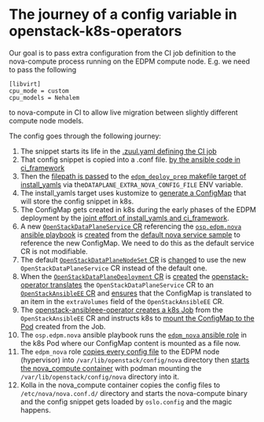 # The journey of a config variable in openstack-k8s-operators

Our goal is to pass extra configuration from the CI job definition to the
nova-compute process running on the EDPM compute node. E.g. we need to pass
the following
```ini=
[libvirt]
cpu_mode = custom
cpu_models = Nehalem
```
to nova-compute in CI to allow live migration between slightly different
compute node models.

The config goes through the following journey:
1. The snippet starts its life in the
   [.zuul.yaml defining the CI job](https://github.com/openstack-k8s-operators/nova-operator/blob/03ba9b30065bc410df99a45ed3aff3bfb28c43f3/.zuul.yaml#L182-L185)
2. That config snippet is copied into a .conf file.
   [by the ansible code in ci_framework](https://github.com/openstack-k8s-operators/ci-framework/blob/28e8d32147d0c71f4060c3da6fc38090b35d6aa0/roles/edpm_deploy/tasks/main.yml#L41-L44)
3. Then the
   [filepath is passed](https://github.com/openstack-k8s-operators/ci-framework/blob/28e8d32147d0c71f4060c3da6fc38090b35d6aa0/roles/edpm_deploy/tasks/main.yml#L46-L53)
   to the
   [`edpm_deploy_prep` makefile target of install_yamls](https://github.com/openstack-k8s-operators/install_yamls/blob/80eac86dc1a86147f41bf41aeb754309876fbee0/Makefile#L696-L705)
   via the`DATAPLANE_EXTRA_NOVA_CONFIG_FILE` ENV variable.
4. The install_yamls target uses kustomize to
   [generate a ConfigMap](https://github.com/openstack-k8s-operators/install_yamls/blob/80eac86dc1a86147f41bf41aeb754309876fbee0/scripts/gen-edpm-kustomize.sh#L210-L218)
   that will store the config snippet in k8s.
5. The ConfigMap gets created in k8s during the early phases of the EDPM
   deployment by the
   [joint effort of install_yamls and ci_framework](https://github.com/openstack-k8s-operators/ci-framework/blob/b66ddaf89f3034870e55955786eb5eb7598017ff/ci_framework/roles/edpm_deploy/tasks/main.yml#L47-L115).
6. A new [`OpenStackDataPlaneService` CR](https://openstack-k8s-operators.github.io/openstack-operator/dataplane/#openstackdataplaneservice)
   referencing the
   [`osp.edpm.nova` ansible playbook](https://github.com/openstack-k8s-operators/edpm-ansible/blob/main/playbooks/nova.yml)
   is [created](https://github.com/openstack-k8s-operators/install_yamls/blob/80eac86dc1a86147f41bf41aeb754309876fbee0/scripts/gen-edpm-kustomize.sh#L195-L208)
   from the [default nova service sample](https://github.com/openstack-k8s-operators/openstack-operator/blob/main/config/services/dataplane_v1beta1_openstackdataplaneservice_nova.yaml)
   to reference the new ConfigMap. We need to do this as the default service
   CR is not modifiable.
7. The default [`OpenStackDataPlaneNodeSet` CR](https://openstack-k8s-operators.github.io/openstack-operator/dataplane/#openstackdataplanenodeset)
   is [changed](https://github.com/openstack-k8s-operators/install_yamls/blob/80eac86dc1a86147f41bf41aeb754309876fbee0/scripts/gen-edpm-kustomize.sh#L232)
   to use the new `OpenStackDataPlaneService` CR instead of the default one.
8. When the
   [`OpenStackDataPlaneDeployment` CR](https://openstack-k8s-operators.github.io/openstack-operator/dataplane/#openstackdataplanedeployment)
   is [created](https://github.com/openstack-k8s-operators/ci-framework/blob/28e8d32147d0c71f4060c3da6fc38090b35d6aa0/roles/edpm_deploy/tasks/main.yml#L82-L150)
   the [openstack-operator translates](https://github.com/openstack-k8s-operators/openstack-operator/blob/e05abcb7c00aa84214a951ec7f4dea5a46802221/controllers/dataplane/openstackdataplanedeployment_controller.go#L315-L335)
   the `OpenStackDataPlaneService` CR to
   an [`OpenStackAnsibleEE` CR](https://openstack-k8s-operators.github.io/openstack-ansibleee-operator/#openstackansibleee)
   and [ensures](https://github.com/openstack-k8s-operators/openstack-operator/blob/e05abcb7c00aa84214a951ec7f4dea5a46802221/pkg/dataplane/deployment.go#L368)
   that the ConfigMap is translated to an item in the `extraVolumes` field of
   the `OpenStackAnsibleEE` CR.
9. The [openstack-ansibleee-operator creates a k8s Job](https://github.com/openstack-k8s-operators/openstack-ansibleee-operator/blob/a0ea58b83c3acc84d450723dda4d356c2555f781/controllers/openstack_ansibleee_controller.go#L204-L207)
   from the `OpenStackAnsibleEE` CR and instructs k8s to
   [mount the ConfigMap to the Pod](https://github.com/openstack-k8s-operators/openstack-ansibleee-operator/blob/a0ea58b83c3acc84d450723dda4d356c2555f781/controllers/openstack_ansibleee_controller.go#L389)
   created from the Job.
10. The `osp.edpm.nova` ansible playbook runs the
    [`edpm_nova` ansible role](https://github.com/openstack-k8s-operators/edpm-ansible/tree/main/roles/edpm_nova/tasks)
    in the k8s Pod where our ConfigMap content is mounted as a file now.
11. The `edpm_nova` role [copies every config file](https://github.com/openstack-k8s-operators/edpm-ansible/blob/e53be776f54e6ea1f459e8f5e36af89539eeb47a/roles/edpm_nova/tasks/configure.yml#L81-L92)
    to the EDPM node (hypervisor) into `/var/lib/openstack/config/nova`
    directory then
    [starts the nova_compute container](https://github.com/openstack-k8s-operators/edpm-ansible/blob/e53be776f54e6ea1f459e8f5e36af89539eeb47a/roles/edpm_nova/tasks/install.yml#L3-L26)
    with podman mounting the `/var/lib/openstack/config/nova` directory
    into it.
12. Kolla in the nova_compute container copies the config files to
    `/etc/nova/nova.conf.d/` directory and starts the nova-compute binary and
    the config snippet gets loaded by `oslo.config` and the magic happens.
